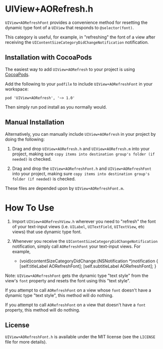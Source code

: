 # UIView+AORefresh.h

 `UIView+AORefreshFont` provides a convenience method for resetting the dynamic type font of a `UIView` that responds to `@selector(font)`.
 
This category is useful, for example, in "refreshing" the font of a view after receiving the `UIContentSizeCategoryDidChangeNotification` notification.

## Installation with CocoaPods

The easiest way to add `UIView+AORefresh` to your project is using <a href="http://cocoapods.org">CocoaPods</a>.

Add the following to your `podfile` to include `UIView+AORefreshFont` in your workspace:

    pod 'UIView+AORefresh', '~> 1.0'
    
Then simply run pod install as you normally would.

## Manual Installation

Alternatively, you can manually include `UIView+AORefresh` in your project by doing the following:

1) Drag and drop `UIView+AORefresh.h` and `UIView+AORefresh.m` into your project, making sure `copy items into destination group's folder (if needed)` is checked.

2) Drag and drop the `UIView+AORefreshFont.h` and `UIView+AORefreshFont` into your project, making sure `copy items into destination group's folder (if needed)` is checked. 

These files are depended upon by `UIView+AORefreshFont.m`.

# How To Use

1) Import `UIView+AORefreshView.h` wherever you need to "refresh" the font of your text-input views (i.e. `UILabel`, `UITextField`, `UITextView`, etc views) that use dynamic type font.

2) Whenever you receive the `UIContentSizeCategoryDidChangeNotification` notification, simply call `AORefreshFont` your text-input views. For example,

    - (void)contentSizeCategoryDidChange:(NSNotification *)notification
    {
      [self.titleLabel AORefreshFont];
      [self.subtitleLabel AORefreshFont];
    }

Note: `UIView+AORefreshFont` gets the dynamic type "text style" from the view's `font` property and resets the font using this "text style".

If you attempt to call `AORefreshFont` on a view whose `font` doesn't have a dynamic type "text style", this method will do nothing.

If you attempt to call `AORefreshFont` on a view that doesn't have a `font` property, this method will do nothing.

## License

`UIView+AORefreshFont.h` is available under the MIT license (see the `LICENSE` file for more details).